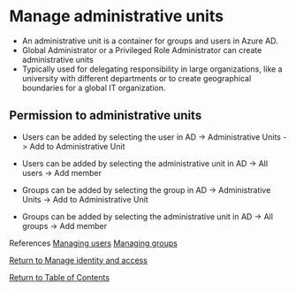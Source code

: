 # Manage administrative units

* An administrative unit is a container for groups and users in Azure AD.
* Global Administrator or a Privileged Role Administrator can create administrative units
* Typically used for delegating responsibility in large organizations, like a university with different departments or to create geographical boundaries for a global IT organization.

## Permission to administrative units

* Users can be added by selecting the user in AD -> Administrative Units -> Add to Administrative Unit
* Users can be added by selecting the administrative unit in AD -> All users -> Add member

* Groups can be added by selecting the group in AD -> Administrative Units -> Add to Administrative Unit
* Groups can be added by selecting the administrative unit in AD -> All groups -> Add member


References
[Managing users](https://docs.microsoft.com/en-us/azure/active-directory/roles/admin-units-add-manage-users)
[Managing groups](https://docs.microsoft.com/en-us/azure/active-directory/roles/admin-units-add-manage-groups)


[Return to Manage identity and access](README.md)

[Return to Table of Contents](../README.md)